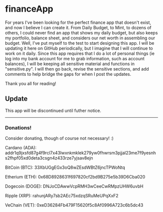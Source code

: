 # financeApp
For years I've been looking for the perfect finance app that doesn't exist, and now I believe I can create it.  From Daily Budget, to Mint, to dozens of others, I could never find an app that shows my daily budget, but also keeps my portfolio, balance sheet, and considers our net worth in assembling our budget.  Well, I've put myself to the test to start designing this app.  I will be updating it here on GitHub periodically, but I imagine that I will continue to work on it daily.  Since this app requires that I do a lot of personal things (ie log into my bank account for me to grab information, such as account balances), I will be keeping all sensitive material and functions in "sensitive.py".  I will then go back, revise the sensitive sections, and add comments to help bridge the gaps for when I post the updates.

Thank you all for reading!

## Update
This app will be discontinued until futher notice.

---

### Donations!
Consider donating, though of course not necessary!  :)

Cardano (ADA):
addr1q9jxsfd87g4f9rcl7x43lwxnkmklek279yw0fhwrsm3pjjal23me7f9yesnhs2fhpf05xd0deta3csgn4z433rze7yjsav8ejn


BitCoin (BTC): 
33XbUGgEGx3oQ8wZEsdWBtZ6jncTPWoNtq


Etherium (ETH): 
0x68D8928631f697820cf2bd9B275e5b39D6Cba020


Dogecoin (DOGE):
DNJoCDAwwVcpRMH3wCeeCwRMpzUHW6uvbH


Ripple (XRP):
rahunjARy7sb2AEc75xdzqSRuMeUPqXxF2


VeChain (VET):
0xeD36284Fb479F15620f5c8Af0996A723c6b5dc43

